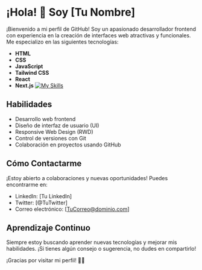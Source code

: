 # ¡Hola! 👋 Soy [Tu Nombre]

¡Bienvenido a mi perfil de GitHub! Soy un apasionado desarrollador frontend con experiencia en la creación de interfaces web atractivas y funcionales. Me especializo en las siguientes tecnologías:

- **HTML**
- **CSS**
- **JavaScript**
- **Tailwind CSS**
- **React**
- **Next.js**
[![My Skills](https://skillicons.dev/icons?i=js,html,css,wasm)](https://skillicons.dev)
## Habilidades

- Desarrollo web frontend
- Diseño de interfaz de usuario (UI)
- Responsive Web Design (RWD)
- Control de versiones con Git
- Colaboración en proyectos usando GitHub

## Cómo Contactarme

¡Estoy abierto a colaboraciones y nuevas oportunidades! Puedes encontrarme en:

- LinkedIn: [Tu LinkedIn]
- Twitter: [@TuTwitter]
- Correo electrónico: [TuCorreo@dominio.com]

## Aprendizaje Continuo

Siempre estoy buscando aprender nuevas tecnologías y mejorar mis habilidades. ¡Si tienes algún consejo o sugerencia, no dudes en compartirlo!

¡Gracias por visitar mi perfil! 👨‍💻
